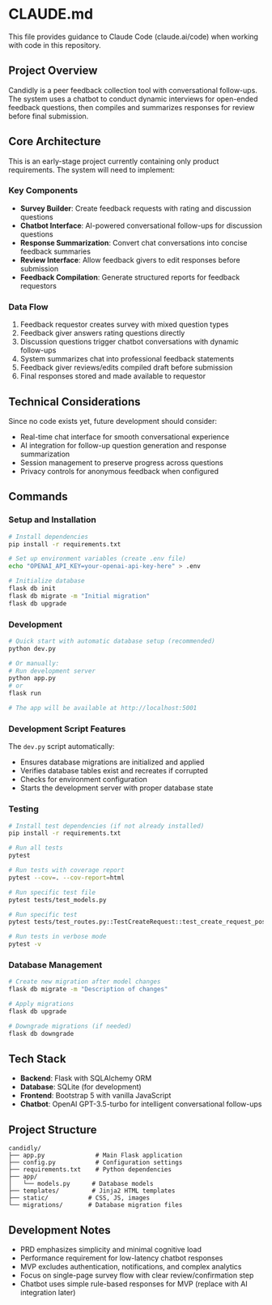 # CLAUDE.md

This file provides guidance to Claude Code (claude.ai/code) when working with code in this repository.

## Project Overview

Candidly is a peer feedback collection tool with conversational follow-ups. The system uses a chatbot to conduct dynamic interviews for open-ended feedback questions, then compiles and summarizes responses for review before final submission.

## Core Architecture

This is an early-stage project currently containing only product requirements. The system will need to implement:

### Key Components
- **Survey Builder**: Create feedback requests with rating and discussion questions
- **Chatbot Interface**: AI-powered conversational follow-ups for discussion questions  
- **Response Summarization**: Convert chat conversations into concise feedback summaries
- **Review Interface**: Allow feedback givers to edit responses before submission
- **Feedback Compilation**: Generate structured reports for feedback requestors

### Data Flow
1. Feedback requestor creates survey with mixed question types
2. Feedback giver answers rating questions directly
3. Discussion questions trigger chatbot conversations with dynamic follow-ups
4. System summarizes chat into professional feedback statements
5. Feedback giver reviews/edits compiled draft before submission
6. Final responses stored and made available to requestor

## Technical Considerations

Since no code exists yet, future development should consider:
- Real-time chat interface for smooth conversational experience
- AI integration for follow-up question generation and response summarization
- Session management to preserve progress across questions
- Privacy controls for anonymous feedback when configured

## Commands

### Setup and Installation
```bash
# Install dependencies
pip install -r requirements.txt

# Set up environment variables (create .env file)
echo "OPENAI_API_KEY=your-openai-api-key-here" > .env

# Initialize database
flask db init
flask db migrate -m "Initial migration"
flask db upgrade
```

### Development
```bash
# Quick start with automatic database setup (recommended)
python dev.py

# Or manually:
# Run development server
python app.py
# or
flask run

# The app will be available at http://localhost:5001
```

### Development Script Features
The `dev.py` script automatically:
- Ensures database migrations are initialized and applied
- Verifies database tables exist and recreates if corrupted
- Checks for environment configuration
- Starts the development server with proper database state

### Testing
```bash
# Install test dependencies (if not already installed)
pip install -r requirements.txt

# Run all tests
pytest

# Run tests with coverage report
pytest --cov=. --cov-report=html

# Run specific test file
pytest tests/test_models.py

# Run specific test
pytest tests/test_routes.py::TestCreateRequest::test_create_request_post

# Run tests in verbose mode
pytest -v
```

### Database Management
```bash
# Create new migration after model changes
flask db migrate -m "Description of changes"

# Apply migrations
flask db upgrade

# Downgrade migrations (if needed)
flask db downgrade
```

## Tech Stack

- **Backend**: Flask with SQLAlchemy ORM
- **Database**: SQLite (for development)
- **Frontend**: Bootstrap 5 with vanilla JavaScript
- **Chatbot**: OpenAI GPT-3.5-turbo for intelligent conversational follow-ups

## Project Structure

```
candidly/
├── app.py              # Main Flask application
├── config.py           # Configuration settings
├── requirements.txt    # Python dependencies
├── app/
│   └── models.py      # Database models
├── templates/         # Jinja2 HTML templates
├── static/           # CSS, JS, images
└── migrations/       # Database migration files
```

## Development Notes

- PRD emphasizes simplicity and minimal cognitive load
- Performance requirement for low-latency chatbot responses
- MVP excludes authentication, notifications, and complex analytics
- Focus on single-page survey flow with clear review/confirmation step
- Chatbot uses simple rule-based responses for MVP (replace with AI integration later)
